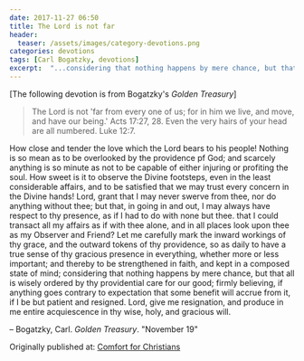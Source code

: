 ```yaml
---
date: 2017-11-27 06:50
title: The Lord is not far
header:
  teaser: /assets/images/category-devotions.png
categories: devotions
tags: [Carl Bogatzky, devotions]
excerpt:  "...considering that nothing happens by mere chance, but that all is wisely ordered by thy providential care for our good..."
---
```

[The following devotion is from Bogatzky's *Golden Treasury*]

>The Lord is not 'far from every one of us; for in him we live, and move, and have our being.' Acts 17:27, 28.
>Even the very hairs of your head are all numbered. Luke 12:7. 

How close and tender the love which the Lord bears to his people! Nothing is so mean as to be overlooked by the providence pf God; and scarcely anything is so minute as not to be capable of either injuring or profiting the soul. How sweet is it to observe the Divine footsteps, even in the least considerable affairs, and to be satisfied that we may trust every concern in the Divine hands! Lord, grant that I may never swerve from thee, nor do anything without thee; but that, in going in and out, I may always have respect to thy presence, as if I had to do with none but thee. that I could transact all my affairs as if with thee alone, and in all places look upon thee as my Observer and Friend? Let me carefully mark the inward workings of thy grace, and the outward tokens of thy providence, so as daily to have a true sense of thy gracious presence in everything, whether more or less important; and thereby to be strengthened in faith, and kept in a composed state of mind; considering that nothing happens by mere chance, but that all is wisely ordered by thy providential care for our good; firmly believing, if anything goes contrary to expectation that some benefit will accrue from it, if I be but patient and resigned. Lord, give me resignation, and produce in me entire acquiescence in thy wise, holy, and gracious will. 

– Bogatzky, Carl. *Golden Treasury*. "November 19"

<div>Originally published at: <a href='http://www.alecsatin.com/'>Comfort for Christians</a></div>